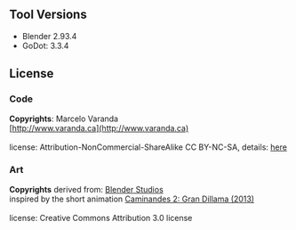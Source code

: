 ## Tool Versions
- Blender 2.93.4
- GoDot: 3.3.4

## License

### Code

**Copyrights**: Marcelo Varanda
<br>
[http://www.varanda.ca](http://www.varanda.ca)
<br>
<br>
license: Attribution-NonCommercial-ShareAlike CC BY-NC-SA, details: [here](https://creativecommons.org/licenses/by-nc-sa/4.0/)

### Art

**Copyrights** derived from: [Blender Studios](https://www.blender.org/about/studio/)
<br>
inspired by the short animation [Caminandes 2: Gran Dillama (2013)](http://www.caminandes.com/)
<br>
<br>
license: Creative Commons Attribution 3.0 license

